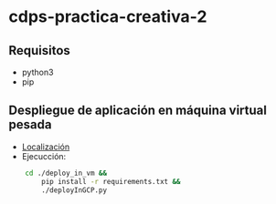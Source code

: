 # cdps-practica-creativa-2

## Requisitos
 * python3
 * pip

## Despliegue de aplicación en máquina virtual pesada

* [Localización](./deploy_in_vm)
* Ejecucción:

```bash
    cd ./deploy_in_vm &&
        pip install -r requirements.txt &&
        ./deployInGCP.py
```